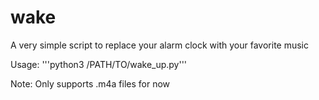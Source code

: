 # wake
A very simple script to replace your alarm clock with your favorite music 

Usage:
'''python3 /PATH/TO/wake_up.py'''

Note: Only supports .m4a files for now
